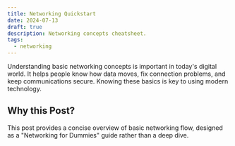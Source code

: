```yaml
---
title: Networking Quickstart
date: 2024-07-13
draft: true
description: Networking concepts cheatsheet.
tags:
  - networking
---
```


Understanding basic networking concepts is important in today's digital world. It helps people know how data moves, fix connection problems, and keep communications secure.
Knowing these basics is key to using modern technology.

## Why this Post?
This post provides a concise overview of basic networking flow, designed as a "Networking for Dummies" guide rather than a deep dive.
